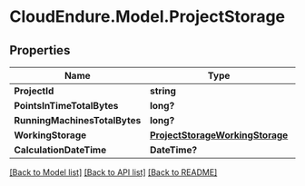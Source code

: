 # CloudEndure.Model.ProjectStorage
## Properties

Name | Type | Description | Notes
------------ | ------------- | ------------- | -------------
**ProjectId** | **string** |  | [optional] 
**PointsInTimeTotalBytes** | **long?** |  | [optional] 
**RunningMachinesTotalBytes** | **long?** |  | [optional] 
**WorkingStorage** | [**ProjectStorageWorkingStorage**](ProjectStorageWorkingStorage.md) |  | [optional] 
**CalculationDateTime** | **DateTime?** |  | [optional] 

[[Back to Model list]](../README.md#documentation-for-models) [[Back to API list]](../README.md#documentation-for-api-endpoints) [[Back to README]](../README.md)

